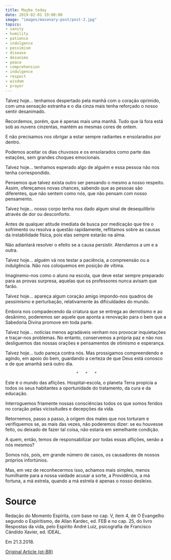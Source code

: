 ```yaml
---
title: Maybe today
date: 2019-02-01 19:00:00
image: "images/masonary-post/post-2.jpg"
topics: 
- vanity
- humility
- patience
- indulgence
- pessimism
- disease
- desanimo
- peace
- comprehension
- indulgence
- respect
- wisdom
- prayer
---
```


Talvez hoje... tenhamos despertado pela manhã com o coração oprimido, com uma
sensação estranha e o dia cinza mais tenha reforçado o nosso sentir desanimado.

Recordemos, porém, que é apenas mais uma manhã. Tudo que lá fora está sob as
nuvens cinzentas, mantém as mesmas cores de ontem.

E não precisamos nos obrigar a estar sempre radiantes e ensolarados por dentro.

Podemos aceitar os dias chuvosos e os ensolarados como parte das estações, sem
grandes choques emocionais.

Talvez hoje... tenhamos esperado algo de alguém e essa pessoa não nos tenha
correspondido.

Pensemos que talvez exista outro ser pensando o mesmo a nosso respeito. Assim,
ofereçamos novas chances, sabendo que as pessoas são diferentes, que não sentem
como nós, que não pensam com nosso pensamento.

Talvez hoje... nosso corpo tenha nos dado algum sinal de desequilíbrio através
de dor ou desconforto.

Antes de qualquer atitude imediata de busca por medicação que tire o sofrimento
ou resolva a questão rapidamente, reflitamos sobre as causas da instabilidade
física, pois elas sempre estarão na alma.

Não adiantará resolver o efeito se a causa persistir. Atendamos a um e a outra.

Talvez hoje... alguém vá nos testar a paciência, a compreensão ou a
indulgência. Não nos coloquemos em posição de vítima.

Imaginemo-nos como o aluno na escola, que deve estar sempre preparado para as
provas surpresa, aquelas que os professores nunca avisam que farão.

Talvez hoje... apareça algum coração amigo impondo-nos quadros de pessimismo e
perturbação, relativamente às dificuldades do mundo.

Embora nos compadecendo da criatura que se entrega ao derrotismo e ao desânimo,
poderemos ser aquele que aponta a renovação para o bem que a Sabedoria Divina
promove em toda parte.

Talvez hoje... notícias menos agradáveis venham nos provocar inquietações e
traçar-nos problemas. No entanto, conservemos a própria paz e não nos
desliguemos das nossas orações e pensamentos de otimismo e esperança.

Talvez hoje... tudo pareça contra nós. Mas prossigamos compreendendo e agindo,
em apoio do bem, guardando a certeza de que Deus está conosco e de que amanhã
será outro dia.

                                   *   *   *

Este é o mundo das aflições. Hospital–escola, o planeta Terra propicia a todos
os seus habitantes a oportunidade do tratamento, da cura e da educação.

Interroguemos friamente nossas consciências todos os que somos feridos no
coração pelas vicissitudes e decepções da vida.

Retornemos, passo a passo, à origem dos males que nos torturam e verifiquemos
se, as mais das vezes, não poderemos dizer: se eu houvesse feito, ou deixado de
fazer tal coisa, não estaria em semelhante condição.

A quem, então, temos de responsabilizar por todas essas aflições, senão a nós
mesmos?

Somos nós, pois, em grande número de casos, os causadores de nossos próprios
infortúnios.

Mas, em vez de reconhecermos isso, achamos mais simples, menos humilhante para
a nossa vaidade acusar a sorte, a Providência, a má fortuna, a má estrela, 
quando a má estrela é apenas o nosso desleixo.

# Source
Redação do Momento Espírita, com base no cap. V, item 4,
de O Evangelho segundo o Espiritismo, de Allan Kardec, ed.
FEB e no cap. 25, do livro Respostas da vida, pelo Espírito
André Luiz, psicografia de Francisco Cândido Xavier,
ed. IDEAL.

Em 21.3.2018.

[Original Article (pt-BR)](http://momento.com.br/pt/ler_texto.php?id=5375)
